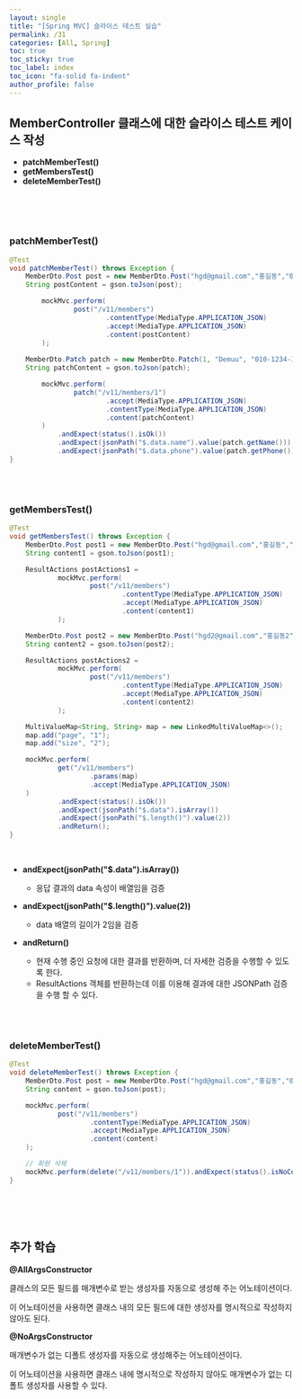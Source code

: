 ```yaml
---
layout: single
title: "[Spring MVC] 슬라이스 테스트 실습"
permalink: /31
categories: [All, Spring]
toc: true
toc_sticky: true
toc_label: index
toc_icon: "fa-solid fa-indent"
author_profile: false
---
```


## MemberController 클래스에 대한 슬라이스 테스트 케이스 작성

- **patchMemberTest()**
- **getMembersTest()**
- **deleteMemberTest()**

<br>
<br>
<br>

### patchMemberTest()

```java
@Test
void patchMemberTest() throws Exception {
    MemberDto.Post post = new MemberDto.Post("hgd@gmail.com","홍길동","010-1111-1111");
    String postContent = gson.toJson(post);

        mockMvc.perform(
                post("/v11/members")
                        .contentType(MediaType.APPLICATION_JSON)
                        .accept(MediaType.APPLICATION_JSON)
                        .content(postContent)
        );
        
    MemberDto.Patch patch = new MemberDto.Patch(1, "Demuu", "010-1234-1234", null);
    String patchContent = gson.toJson(patch);

        mockMvc.perform(
                patch("/v11/members/1")
                        .accept(MediaType.APPLICATION_JSON)
                        .contentType(MediaType.APPLICATION_JSON)
                        .content(patchContent)
        )
            .andExpect(status().isOk())
            .andExpect(jsonPath("$.data.name").value(patch.getName()))
            .andExpect(jsonPath("$.data.phone").value(patch.getPhone()));
}
```

<br>
<br>

### getMembersTest()

```java
@Test
void getMembersTest() throws Exception {
    MemberDto.Post post1 = new MemberDto.Post("hgd@gmail.com","홍길동","010-1111-1111");
    String content1 = gson.toJson(post1);

    ResultActions postActions1 =
            mockMvc.perform(
                    post("/v11/members")
                            .contentType(MediaType.APPLICATION_JSON)
                            .accept(MediaType.APPLICATION_JSON)
                            .content(content1)
            );

    MemberDto.Post post2 = new MemberDto.Post("hgd2@gmail.com","홍길동2","010-2222-2222");
    String content2 = gson.toJson(post2);

    ResultActions postActions2 =
            mockMvc.perform(
                    post("/v11/members")
                            .contentType(MediaType.APPLICATION_JSON)
                            .accept(MediaType.APPLICATION_JSON)
                            .content(content2)
            );

    MultiValueMap<String, String> map = new LinkedMultiValueMap<>();
    map.add("page", "1");
    map.add("size", "2");

    mockMvc.perform(
            get("/v11/members")
                    .params(map)
                    .accept(MediaType.APPLICATION_JSON)
    )
            .andExpect(status().isOk())
            .andExpect(jsonPath("$.data").isArray())
            .andExpect(jsonPath("$.length()").value(2))
            .andReturn();
}
```

<br>

- **andExpect(jsonPath("$.data").isArray())**
    - 응답 결과의 data 속성이 배열임을 검증
    
- **andExpect(jsonPath("$.length()").value(2))**
    - data 배열의 길이가 2임을 검증

- **andReturn()**
    - 현재 수행 중인 요청에 대한 결과를 반환하며, 더 자세한 검증을 수행할 수 있도록 한다.
    - ResultActions 객체를 반환하는데 이를 이용해 결과에 대한 JSONPath 검증을 수행 할 수 있다.

<br>
<br>

### deleteMemberTest()

```java
@Test
void deleteMemberTest() throws Exception {
    MemberDto.Post post = new MemberDto.Post("hgd@gmail.com","홍길동","010-1111-1111");
    String content = gson.toJson(post);

    mockMvc.perform(
            post("/v11/members")
                    .contentType(MediaType.APPLICATION_JSON)
                    .accept(MediaType.APPLICATION_JSON)
                    .content(content)
    );

    // 회원 삭제
    mockMvc.perform(delete("/v11/members/1")).andExpect(status().isNoContent());
}
```

<br>
<br>
<br>


## 추가 학습

**@AllArgsConstructor**

클래스의 모든 필드를 매개변수로 받는 생성자를 자동으로 생성해 주는 어노테이션이다.

이 어노테이션을 사용하면 클래스 내의 모든 필드에 대한 생성자를 명시적으로 작성하지 않아도 된다.

**@NoArgsConstructor**

매개변수가 없는 디폴트 생성자를 자동으로 생성해주는 어노테이션이다.

이 어노테이션을 사용하면 클래스 내에 명시적으로 작성하지 않아도 매개변수가 없는 디폴트 생성자를 사용할 수 있다.
